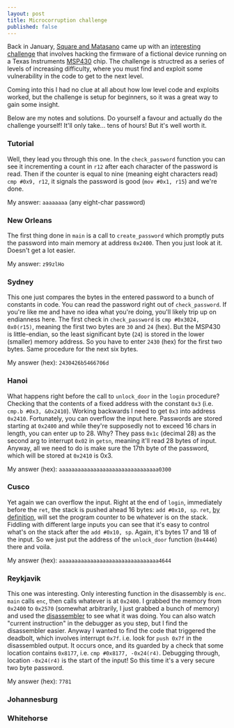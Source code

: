 ```yaml
---
layout: post
title: Microcorruption challenge
published: false
---
```


Back in January, [Square and
Matasano](http://corner.squareup.com/2014/01/capture-the-flag.html) came up
with an [interesting challenge](https://microcorruption.com) that involves
hacking the firmware of a fictional device running on a Texas Instruments
[MSP430](http://en.wikipedia.org/wiki/MSP430) chip.  The challenge is structred
as a series of levels of increasing difficulty, where you must find and exploit
some vulnerability in the code to get to the next level.

Coming into this I had no clue at all about how low level code and exploits
worked, but the challenge is setup for beginners, so it was a great way to gain
some insight.

Below are my notes and solutions.  Do yourself a favour and actually do the
challenge yourself!  It'll only take... tens of hours!  But it's well worth it.

### Tutorial

Well, they lead you through this one.  In the `check_password` function you can
see it incrementing a count in `r12` after each character of the password is
read.  Then if the counter is equal to nine (meaning eight characters read)
`cmp #0x9, r12`, it signals the password is good (`mov #0x1, r15`) and we're
done.

My answer: `aaaaaaaa` (any eight-char password)

### New Orleans

The first thing done in `main` is a call to `create_password` which promptly
puts the password into main memory at address `0x2400`.  Then you just look at
it.  Doesn't get a lot easier.

My answer: `z99zlHo`

### Sydney

This one just compares the bytes in the entered password to a bunch of
constants in code.  You can read the password right out of `check_password`.
If you're like me and have no idea what you're doing, you'll likely trip up on
endianness here.  The first check in `check_password` is `cmp #0x3024,
0x0(r15)`, meaning the first two bytes are `30` and `24` (hex).  But the MSP430
is little-endian, so the least significant byte (`24`) is stored in the lower
(smaller) memory address.  So you have to enter `2430` (hex) for the first two
bytes.  Same procedure for the next six bytes.

My answer (hex): `2430426b5466706d`

### Hanoi

What happens right before the call to `unlock_door` in the `login` procedure?
Checking that the contents of a fixed address with the constant `0x3` (i.e.
`cmp.b #0x3, &0x2410`).  Working backwards I need to get `0x3` into address
`0x2410`.  Fortunately, you can overflow the input here.  Passwords are stored
starting at `0x2400` and while they're supposedly not to exceed 16 chars in
length, you can enter up to 28.  Why?  They pass `0x1c` (decimal 28) as the
second arg to interrupt `0x02` in `getsn`, meaning it'll read 28 bytes of
input.  Anyway, all we need to do is make sure the 17th byte of the password,
which will be stored at `0x2410` is 0x3.

My answer (hex): `aaaaaaaaaaaaaaaaaaaaaaaaaaaaaaaa0300`

### Cusco

Yet again we can overflow the input. Right at the end of `login`, immediately
before the `ret`, the stack is pushed ahead 16 bytes: `add #0x10, sp`.  `ret`,
[by definition](http://en.wikipedia.org/wiki/MSP430#Pseudo-operations), will set
the program counter to be whatever is on the stack.  Fiddling with different
large inputs you can see that it's easy to control what's on the stack
after the `add #0x10, sp`.  Again, it's bytes 17 and 18 of the input.  So we
just put the address of the `unlock_door` function (`0x4446`) there and voila.

My answer (hex): `aaaaaaaaaaaaaaaaaaaaaaaaaaaaaaaa4644`

### Reykjavik

This one was interesting.  Only interesting function in the disassembly is
`enc`.  `main` calls `enc`, then calls whatever is at `0x2400`.  I grabbed the
memory from `0x2400` to `0x2570` (somewhat arbitrarily, I just grabbed a bunch
of memory) and used the [disassembler](https://microcorruption.com/assembler)
to see what it was doing.  You can also watch "current instruction" in the
debugger as you step, but I find the disassembler easier.  Anyway I wanted to
find the code that triggered the deadbolt, which involves interrupt `0x7f`.
i.e. look for `push 0x7f` in the disassembled output.  It occurs once, and its
guarded by a check that some location contains `0x8177`, i.e. `cmp #0x8177,
-0x24(r4)`.  Debugging through, location `-0x24(r4)` is the start of the input!
So this time it's a very secure two byte password.

My answer (hex): `7781`

### Johannesburg

### Whitehorse

